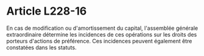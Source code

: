 # Article L228-16

En cas de modification ou d'amortissement du capital, l'assemblée générale extraordinaire détermine les incidences de ces opérations sur les droits des porteurs d'actions de préférence.   Ces incidences peuvent également être constatées dans les statuts.